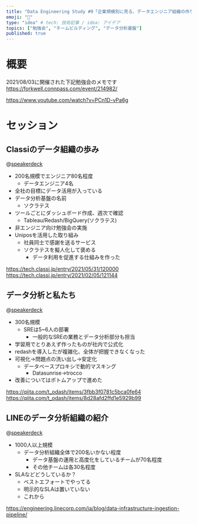 ```yaml
---
title: "Data Engineering Study #9「企業規模別に見る、データエンジニア組織の作り方」"
emoji: "👻"
type: "idea" # tech: 技術記事 / idea: アイデア
topics: ["勉強会", "チームビルディング", "データ分析基盤"]
published: true
---
```


# 概要

2021/08/03に開催された下記勉強会のメモです
https://forkwell.connpass.com/event/214982/

https://www.youtube.com/watch?v=PCn1D-vPa6g

# セッション

## Classiのデータ組織の歩み

@[speakerdeck](ed74b17935244212bd640a0fd568c3ea)

- 200名規模でエンジニア80名程度
  - データエンジニア4名
- 全社の目標にデータ活用が入っている
- データ分析基盤の名前
  - ソクラテス
- ツールごとにダッシュボード作成、週次で確認
  - Tableau/Redash/BigQuery(ソクラテス)
- 非エンジニア向け勉強会の実施
- Uniposを活用した取り組み
  - 社員同士で感謝を送るサービス
  - ソクラテスを擬人化して褒める
    - データ利用を促進する仕組みを作った

https://tech.classi.jp/entry/2021/05/31/120000
https://tech.classi.jp/entry/2021/02/05/121144

## データ分析と私たち

@[speakerdeck](4e5a38d239cd452bb1570c82a5fa1e43)

- 300名規模
  - SREは5~6人の部署
    - 一般的なSREの業務とデータ分析部分も担当
- 学習用でとりあえず作ったものが社内で公式化
- redashを導入したが複雑化、全体が把握できなくなった
- 可視化->問題点の洗い出し->安定化
  - データベースプロキシで動的マスキング
    - Datasunrise->trocco
- 改善についてはボトムアップで進めた

https://qiita.com/t_odash/items/3fbb3f0781c5bca0fe64
https://qiita.com/t_odash/items/8d28afd2ffd1e5929b99

## LINEのデータ分析組織の紹介

@[speakerdeck](26f119a000cf47f680430ae660145605)

- 1000人以上規模
  - データ分析組織全体で200名いかない程度
    - データ基盤の運用と高度化をしているチームが70名程度
    - その他チームは各30名程度
- SLAなどどうしているか？
  - ベストエフォートでやってる
  - 明示的なSLAは置いていない
  - これから

https://engineering.linecorp.com/ja/blog/data-infrastructure-ingestion-pipeline/

